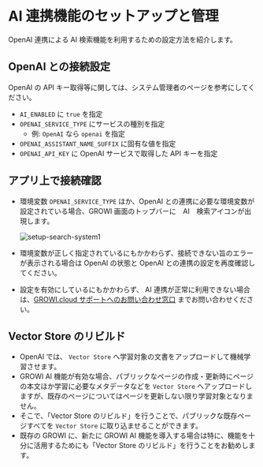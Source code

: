# AI 連携機能のセットアップと管理

OpenAI 連携による AI 検索機能を利用するための設定方法を紹介します。

<ContextualBlock context="docs-growi-org">

## OpenAI との接続設定

OpenAI の API キー取得等に関しては、システム管理者のページを参考にしてください。

- `AI_ENABLED` に `true` を指定
- `OPENAI_SERVICE_TYPE` にサービスの種別を指定
  - 例: `OpenAI` なら `openai` を指定
- `OPENAI_ASSISTANT_NAME_SUFFIX` に固有な値を指定
- `OPENAI_API_KEY` に OpenAI サービスで取得した API キーを指定

</ContextualBlock>

## アプリ上で接続確認

- 環境変数 `OPENAI_SERVICE_TYPE` ほか、OpenAI との連携に必要な環境変数が設定されている場合、GROWI 画面のトップバーに　AI　検索アイコンが出現します。

  <img :src="$withBase('/assets/images/ja/setup-search-system1.png')" alt="setup-search-system1">

<ContextualBlock context="docs-growi-org">

- 環境変数が正しく指定されているにもかかわらず、接続できない旨のエラーが表示される場合は OpenAI の状態と OpenAI との連携の設定を再度確認してください。

</ContextualBlock>

<ContextualBlock context="help-growi-cloud">

- 設定を有効にしているにもかかわらず、 AI 連携が正常に利用できない場合は、[GROWI.cloud サポートへのお問い合わせ窓口](https://growi.cloud/contact) までお問い合わせください。

</ContextualBlock>

## Vector Store のリビルド

- OpenAI では、 `Vector Store` へ学習対象の文書をアップロードして機械学習させます。
- GROWI AI 機能が有効な場合、パブリックなページの作成・更新時にページの本文ほか学習に必要なメタデータなどを `Vector Store` へアップロードしますが、既存のページについてはページを更新しない限り学習対象となりません。
- そこで、「Vector Store のリビルド」を行うことで、パブリックな既存ページすべてを `Vector Store` に取り込ませることができます。
- 既存の GROWI に、新たに GROWI AI 機能を導入する場合は特に、機能を十分に活用するためにも「Vector Store のリビルド」を行うことをお勧めします。
